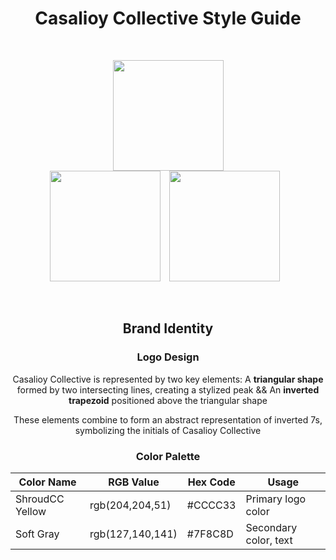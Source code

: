 <div align="center">

# Casalioy Collective Style Guide

<br>

<img src="https://github.com/user-attachments/assets/a1d12015-1ea7-47a9-ab02-eb8f2801fef7" width="177"> <br> 
<img src="https://github.com/user-attachments/assets/83110212-b0fa-4ae4-95f0-c4f33dc0372a" width="177" style="display:inline-block; margin-right:10px;">
<img src="https://github.com/user-attachments/assets/55775963-fccc-4467-87ec-c72b06f64ba6" width="177" style="display:inline-block; margin-right:10px;">

<br>

## Brand Identity

### Logo Design

Casalioy Collective is represented by two key elements: A **triangular shape** formed by two intersecting lines, creating a stylized peak &&  An **inverted trapezoid** positioned above the triangular shape

These elements combine to form an abstract representation of inverted 7s, symbolizing the initials of Casalioy Collective

### Color Palette

| Color Name    | RGB Value       | Hex Code | Usage                  |
|---------------|-----------------|----------|------------------------|
| ShroudCC Yellow | rgb(204,204,51) | #CCCC33  | Primary logo color     |
| Soft Gray     | rgb(127,140,141)| #7F8C8D  | Secondary color, text  |

<br>

</div>
